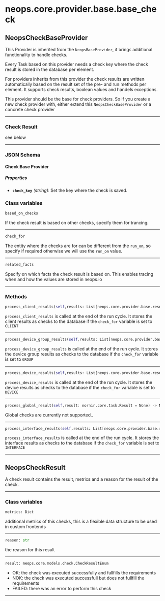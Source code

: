 # neops.core.provider.base.base_check
## NeopsCheckBaseProvider
This Provider is inherited from the `NeopsBaseProvider`, it brings additional functionality to handle checks.

Every Task based on this provider needs a check key where the check result is stored in the database per element.

For providers inherits from this provider the check results are written automatically based on the result set of the pre- and run methods per element.
It supports check results, boolean values and handels exceptions.

This provider should be the base for check providers. So if you create a new check provider with, either extend this `NeopsCheckBaseProvider` or a concrete check provider

----------
### Check Result
see below

----------
### JSON Schema
#### Check Base Provider


##### Properties


- **`check_key`** *(string)*: Set the key where the check is saved.

### Class variables
```python
based_on_checks
```
If the check result is based on other checks, specify them for trancing.

----------
```python
check_for
```
The entity where the checks are for can be different from the `run_on`, so specify if required otherwise we will use the `run_on` value.

----------
```python
related_facts
```
Specify on which facts the check result is based on. This enables tracing when and how the values are stored in neops.io

----------
### Methods
```python
process_client_results(self,results: List[neops.core.provider.base.result.coupled_provider_result_types.ProviderClientResult] = None) -> NoneType
```
`process_client_results` is called at the end of the run cycle.
It stores the client results as checks to the database if the `check_for` variable is set to `CLIENT`

----------
```python
process_device_group_results(self,results: List[neops.core.provider.base.result.coupled_provider_result_types.ProviderDeviceGroupResult] = None) -> NoneType
```
`process_device_group_results` is called at the end of the run cycle.
It stores the device group results as checks to the database if the `check_for` variable is set to `GROUP`

----------
```python
process_device_results(self,results: List[neops.core.provider.base.result.coupled_provider_result_types.ProviderDeviceResult] = None) -> NoneType
```
`process_device_results` is called at the end of the run cycle.
It stores the device results as checks to the database if the `check_for` variable is set to `DEVICE`

----------
```python
process_global_result(self,result: nornir.core.task.Result = None) -> NoneType
```
Global checks are currently not supported..

----------
```python
process_interface_results(self,results: List[neops.core.provider.base.result.coupled_provider_result_types.ProviderInterfaceResult] = None) -> NoneType
```
`process_interface_results` is called at the end of the run cycle.
It stores the interface results as checks to the database if the `check_for` variable is set to `INTERFACE`

----------
## NeopsCheckResult
A check result contains the result, metrics and a reason for the result of the check.

----------

### Class variables
```python
metrics: Dict
```
additional metrics of this checks, this is a flexible data structure to be used in custom frontends

----------
```python
reason: str
```
the reason for this result

----------
```python
result: neops.core.models.check.CheckResultEnum
```
* OK: the check was executed successfully and fullfills the requirements
* NOK: the check was executed successfull but does not fullfill the requirements
* FAILED: there was an error to perform this check

----------